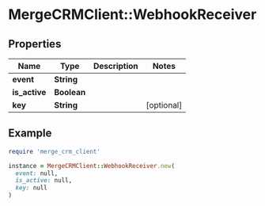 # MergeCRMClient::WebhookReceiver

## Properties

| Name | Type | Description | Notes |
| ---- | ---- | ----------- | ----- |
| **event** | **String** |  |  |
| **is_active** | **Boolean** |  |  |
| **key** | **String** |  | [optional] |

## Example

```ruby
require 'merge_crm_client'

instance = MergeCRMClient::WebhookReceiver.new(
  event: null,
  is_active: null,
  key: null
)
```


